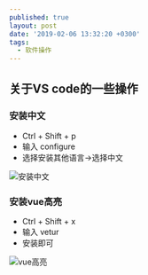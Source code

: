 ```yaml
---
published: true
layout: post
date: '2019-02-06 13:32:20 +0300'
tags:
  - 软件操作
---
```

## 关于VS code的一些操作

### 安装中文

- Ctrl + Shift + p 
- 输入 configure
- 选择安装其他语言->选择中文

![安装中文]({{site.baseurl}}/assets/img/demo/201909/2019-09-06_00002.png)

### 安装vue高亮

- Ctrl + Shift + x
- 输入 vetur
- 安装即可

![vue高亮]({{site.baseurl}}/assets/img/demo/201909/2019-09-06_00003.png)
